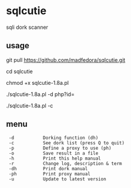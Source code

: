 # sqlcutie
sqli dork scanner

## usage

git pull https://github.com/madfedora/sqlcutie.git

cd sqlcutie

chmod +x sqlcutie-1.8a.pl

./sqlcutie-1.8a.pl -d php?id=

./sqlcutie-1.8a.pl -c

## menu

     -d           Dorking function (dh)
     -c           See dork list (press Q to quit)
     -p           Define a proxy to use (ph)
     -o           Save result in a file
     -h           Print this help manual
     -r           Change log, description & term
     -dh          Print dork manual
     -ph          Print proxy manual
     -u           Update to latest version
